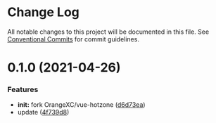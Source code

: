 # Change Log

All notable changes to this project will be documented in this file.
See [Conventional Commits](https://conventionalcommits.org) for commit guidelines.

# 0.1.0 (2021-04-26)


### Features

* **init:** fork OrangeXC/vue-hotzone ([d6d73ea](https://github.com/lljj-x/vue-hot-img/commit/d6d73ea21f579f8bfa6b2f9db49c50cfec1a3ce6))
* update ([4f739d8](https://github.com/lljj-x/vue-hot-img/commit/4f739d88d903bdf64263927aa09c2ac950327157))
